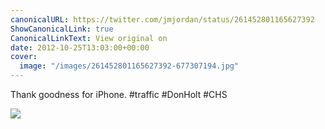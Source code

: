 ```yaml
---
canonicalURL: https://twitter.com/jmjordan/status/261452801165627392
ShowCanonicalLink: true
CanonicalLinkText: View original on
date: 2012-10-25T13:03:00+00:00
cover:
  image: "/images/261452801165627392-677307194.jpg"
---
```

Thank goodness for iPhone. #traffic #DonHolt #CHS

![](/images/261452801165627392-677307194.jpg)